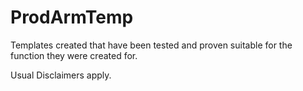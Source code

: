 # ProdArmTemp
Templates created that have been tested and proven suitable for the function they were created for.

Usual Disclaimers apply.
